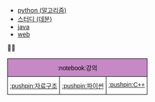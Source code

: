 <!---
vss121/vss121 is a ✨ special ✨ repository because its `README.md` (this file) appears on your GitHub profile.
You can click the Preview link to take a look at your changes.
--->

- [python (알고리즘)](https://github.com/vss121/PYTHON)
- [스터디 (데분)](https://github.com/vss121/study-DataAnalysis)
- [java](https://github.com/vss121/JAVA)
- [web](https://github.com/vss121/lecture-fastcampus-PythonWeb)

   

**:star2::star2:**

   
<table style="border-collapse:collapse;border-spacing:0" class="tg"><thead><tr><th style="background-color:#c689c6;border-color:black;border-style:solid;border-width:1px;color:#000000;font-family:Arial, Helvetica, sans-serif !important;font-size:14px;font-weight:normal;overflow:hidden;padding:10px 5px;text-align:center;vertical-align:top;word-break:normal" colspan="3">:notebook:강의</th></tr></thead><tbody><tr><td style="border-color:black;border-style:solid;border-width:1px;font-family:Arial, Helvetica, sans-serif !important;font-size:14px;overflow:hidden;padding:10px 5px;text-align:center;vertical-align:top;word-break:normal"><a href="https://github.com/vss121/lecture-DataStructure" target="_blank" rel="noopener noreferrer">:pushpin:자료구조</a></td><td style="border-color:black;border-style:solid;border-width:1px;font-family:Arial, Helvetica, sans-serif !important;font-size:14px;overflow:hidden;padding:10px 5px;text-align:center;vertical-align:top;word-break:normal"><a href="https://github.com/vss121/lecture-Python" target="_blank" rel="noopener noreferrer">:pushpin:파이썬</a></td><td style="border-color:black;border-style:solid;border-width:1px;font-family:Arial, Helvetica, sans-serif !important;font-size:14px;overflow:hidden;padding:10px 5px;text-align:center;vertical-align:top;word-break:normal"><a href="https://github.com/vss121/lecture-Cpp" target="_blank" rel="noopener noreferrer">:pushpin:C++</a></td></tr></tbody></table>



